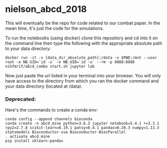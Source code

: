 # nielson_abcd_2018

This will eventually be the repo for code related to our combat paper. In the mean time, it's just the code for the simulations.

To run the notebooks (using docker) clone this repository and cd into it on the command line then type the following with the appropriate absolute path to your data directory:

```
docker run -it -v [data_dir_absolute_path]:/data -v $PWD:/mnt --user root -e NB_GID=`id -u` -e NB_UID=`id -u` --rm -p 8888:8888 nihfmrif/abcd_combo start.sh jupyter lab
```

Now just paste the url listed in your terminal into your browser. You will only have access to the directory from which you ran the docker command and your data directory (located at /data).

### Deprecated:
Here's the commands to create a conda env:

```
conda config --append channels bioconda
conda create -n abcd_mine python=3.6.3 jupyter notebook=5.4.1 r=3.3.1 rpy2=2.7.8 scikit-learn=0.19.1 patsy=0.4.1 pandas=0.20.3 numpy=1.13.3 statsmodels Bioconductor-sva Bioconductor-BiocParallel
. activate abcd_mine
pip install sklearn-pandas
```

